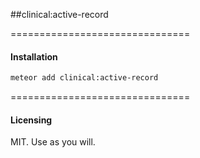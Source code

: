 ##clinical:active-record  

===============================
#### Installation  

````bash
meteor add clinical:active-record
````

===============================
#### Licensing  

MIT.  Use as you will.

